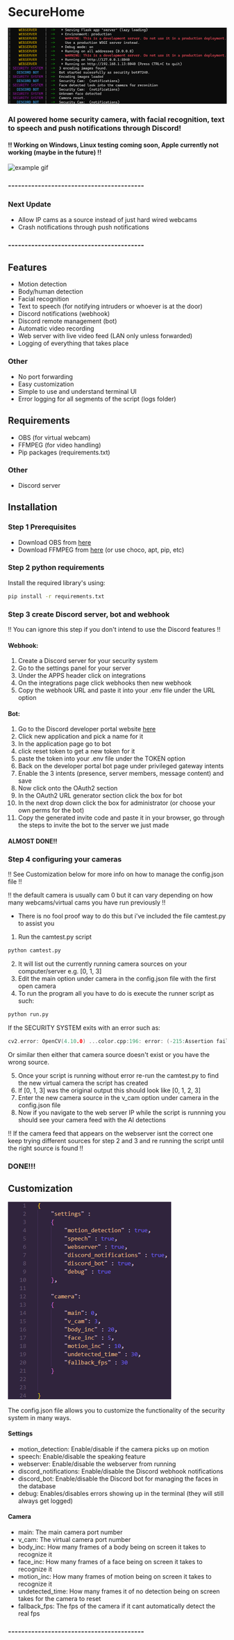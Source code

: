 # SecureHome
![terminal photo](https://github.com/omtoi101/SecureHome/blob/main/media_for_git/terminal.png)
### AI powered home security camera, with facial recognition, text to speech and push notifications through Discord!

#### !! Working on Windows, Linux testing coming soon, Apple currently not working (maybe in the future) !!
![example gif](https://github.com/omtoi101/SecureHome/blob/main/media_for_git/example.gif)
### -----------------------------------------
### Next Update
* Allow IP cams as a source instead of just hard wired webcams
* Crash notifications through push notifications
### -----------------------------------------

## Features
* Motion detection
* Body/human detection
* Facial recognition
* Text to speech (for notifying intruders or whoever is at the door)
* Discord notifications (webhook)
* Discord remote management (bot)
* Automatic video recording
* Web server with live video feed (LAN only unless forwarded)
* Logging of everything that takes place
### Other
* No port forwarding
* Easy customization
* Simple to use and understand terminal UI
* Error logging for all segments of the script (logs folder)

## Requirements
* OBS (for virtual webcam)
* FFMPEG (for video handling)
* Pip packages (requirements.txt)
### Other
* Discord server

## Installation
### Step 1 Prerequisites
* Download OBS from [here](https://obsproject.com/)
* Download FFMPEG from [here](https://www.ffmpeg.org/download.html) (or use choco, apt, pip, etc)
### Step 2 python requirements
Install the required library's using:
```bash
pip install -r requirements.txt
```
### Step 3 create Discord server, bot and webhook
!! You can ignore this step if you don't intend to use the Discord features !!
#### Webhook:
1. Create a Discord server for your security system
2. Go to the settings panel for your server
3. Under the APPS header click on integrations
4. On the integrations page click webhooks then new webhook
5. Copy the webhook URL and paste it into your .env file under the URL option
#### Bot:
1. Go to the Discord developer portal website [here](https://discord.com/developers/applications)
2. Click new application and pick a name for it
3. In the application page go to bot
4. click reset token to get a new token for it
5. paste the token into your .env file under the TOKEN option
6. Back on the developer portal bot page under privileged gateway intents
7. Enable the 3 intents (presence, server members, message content) and save
6. Now click onto the OAuth2 section
7. In the OAuth2 URL generator section click the box for bot
8. In the next drop down click the box for administrator (or choose your own perms for the bot)
9. Copy the generated invite code and paste it in your browser, go through the steps to invite the bot to the server we just made
#### ALMOST DONE!!

### Step 4 configuring your cameras
!! See Customization below for more info on how to manage the config.json file !!

!! the default camera is usually cam 0 but it can vary depending on how many webcams/virtual cams you have run previously !!
* There is no fool proof way to do this but i've included the file camtest.py to assist you
1. Run the camtest.py script
```bash
python camtest.py
```
2. It will list out the currently running camera sources on your computer/server e.g. [0, 1, 3]
3. Edit the main option under camera in the config.json file with the first open camera
4. To run the program all you have to do is execute the runner script as such:
```bash
python run.py
```
If the SECURITY SYSTEM exits with an error such as:
```cpp
cv2.error: OpenCV(4.10.0) ...color.cpp:196: error: (-215:Assertion failed) !_src.empty() in function 'cv::cvtColor'
```

Or similar then either that camera source doesn't exist or you have the wrong source.

5. Once your script is running without error re-run the camtest.py to find the new virtual camera the script has created
6. If [0, 1, 3] was the original output this should look like [0, 1, 2, 3]
7. Enter the new camera source in the v_cam option under camera in the config.json file
8. Now if you navigate to the web server IP while the script is runnning you should see your camera feed with the AI detections

!! If the camera feed that appears on the webserver isnt the correct one keep trying different sources for step 2 and 3 and re running the script until the right source is found !!
### DONE!!!

## Customization
![config photo](https://github.com/omtoi101/SecureHome/blob/main/media_for_git/config.png)

The config.json file allows you to customize the functionality of the security system in many ways.
#### Settings
* motion_detection: Enable/disable if the camera picks up on motion
* speech: Enable/disable the speaking feature
* webserver: Enable/disable the webserver from running
* discord_notifications: Enable/disable the Discord webhook notifications
* discord_bot: Enable/disable the Discord bot for managing the faces in the database
* debug: Enables/disables errors showing up in the terminal (they will still always get logged)
#### Camera
* main: The main camera port number
* v_cam: The virtual camera port number
* body_inc: How many frames of a body being on screen it takes to recognize it
* face_inc: How many frames of a face being on screen it takes to recognize it
* motion_inc: How many frames of motion being on screen it takes to recognize it
* undetected_time: How many frames it of no detection being on screen takes for the camera to reset
* fallback_fps: The fps of the camera if it cant automatically detect the real fps
### -----------------------------------------



